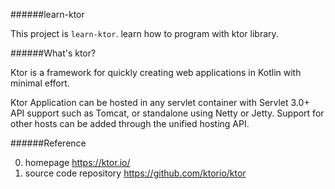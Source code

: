 ######learn-ktor

This project is `learn-ktor`. learn how to program with ktor library.

######What's ktor?

Ktor is a framework for quickly creating web applications in Kotlin with minimal effort.

Ktor Application can be hosted in any servlet container with Servlet 3.0+ API support such as Tomcat, or standalone using Netty or Jetty. Support for other hosts can be added through the unified hosting API.

######Reference

0. homepage https://ktor.io/
1. source code repository https://github.com/ktorio/ktor